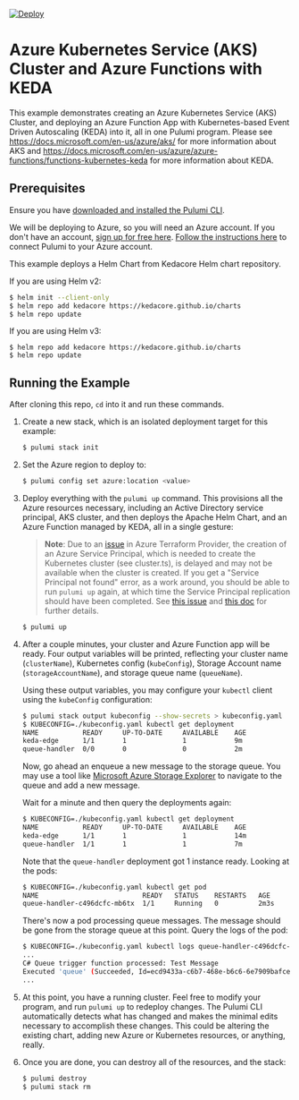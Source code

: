 [![Deploy](https://get.pulumi.com/new/button.svg)](https://app.pulumi.com/new?template=https://github.com/pulumi/examples/blob/master/classic-azure-ts-aks-keda/README.md)

# Azure Kubernetes Service (AKS) Cluster and Azure Functions with KEDA

This example demonstrates creating an Azure Kubernetes Service (AKS) Cluster, and deploying an Azure Function App with Kubernetes-based Event Driven Autoscaling (KEDA) into it, all in one Pulumi program. Please see https://docs.microsoft.com/en-us/azure/aks/ for more information about AKS and https://docs.microsoft.com/en-us/azure/azure-functions/functions-kubernetes-keda for more information about KEDA.

## Prerequisites

Ensure you have [downloaded and installed the Pulumi CLI](https://www.pulumi.com/docs/get-started/install/).

We will be deploying to Azure, so you will need an Azure account. If you don't have an account,
[sign up for free here](https://azure.microsoft.com/en-us/free/).
[Follow the instructions here](https://www.pulumi.com/docs/intro/cloud-providers/azure/setup/) to connect Pulumi to your Azure account.

This example deploys a Helm Chart from Kedacore Helm chart repository.

If you are using Helm v2:
```bash
$ helm init --client-only
$ helm repo add kedacore https://kedacore.github.io/charts
$ helm repo update
```

If you are using Helm v3:
```
$ helm repo add kedacore https://kedacore.github.io/charts
$ helm repo update
```

## Running the Example

After cloning this repo, `cd` into it and run these commands.

1. Create a new stack, which is an isolated deployment target for this example:

    ```bash
    $ pulumi stack init
    ```

2. Set the Azure region to deploy to:

    ```bash
    $ pulumi config set azure:location <value>
    ```

3. Deploy everything with the `pulumi up` command. This provisions all the Azure resources necessary, including an Active Directory service principal, AKS cluster, and then deploys the Apache Helm Chart, and an Azure Function managed by KEDA, all in a single gesture:

    > **Note**: Due to an [issue](https://github.com/terraform-providers/terraform-provider-azuread/issues/156) in Azure Terraform Provider, the
    > creation of an Azure Service Principal, which is needed to create the Kubernetes cluster (see cluster.ts), is delayed and may not
    > be available when the cluster is created.  If you get a "Service Principal not found" error, as a work around, you should be able to run `pulumi up`
    > again, at which time the Service Principal replication should have been completed. See [this issue](https://github.com/Azure/AKS/issues/1206) and
    > [this doc](https://docs.microsoft.com/en-us/azure/aks/troubleshooting#im-receiving-errors-that-my-service-principal-was-not-found-when-i-try-to-create-a-new-cluster-without-passing-in-an-existing-one)
    > for further details.

    ```bash
    $ pulumi up
    ```

4. After a couple minutes, your cluster and Azure Function app will be ready. Four output variables will be printed, reflecting your cluster name (`clusterName`), Kubernetes config (`kubeConfig`), Storage Account name (`storageAccountName`), and storage queue name (`queueName`).

   Using these output variables, you may configure your `kubectl` client using the `kubeConfig` configuration:

   ```bash
   $ pulumi stack output kubeconfig --show-secrets > kubeconfig.yaml
   $ KUBECONFIG=./kubeconfig.yaml kubectl get deployment
   NAME           READY     UP-TO-DATE     AVAILABLE    AGE
   keda-edge      1/1       1              1            9m
   queue-handler  0/0       0              0            2m
   ```

   Now, go ahead an enqueue a new message to the storage queue. You may use a tool like [Microsoft Azure Storage Explorer](https://azure.microsoft.com/en-us/features/storage-explorer/) to navigate to the queue and add a new message.

   Wait for a minute and then query the deployments again:

   ```bash
   $ KUBECONFIG=./kubeconfig.yaml kubectl get deployment
   NAME           READY     UP-TO-DATE     AVAILABLE    AGE
   keda-edge      1/1       1              1            14m
   queue-handler  1/1       1              1            7m
   ```

   Note that the `queue-handler` deployment got 1 instance ready. Looking at the pods:

   ```bash
   $ KUBECONFIG=./kubeconfig.yaml kubectl get pod
   NAME                          READY   STATUS    RESTARTS   AGE                                    keda-edge-97664558c-q2mkd     1/1     Running   0          15m
   queue-handler-c496dcfc-mb6tx  1/1     Running   0          2m3s
   ```

   There's now a pod processing queue messages. The message should be gone from the storage queue at this point. Query the logs of the pod:

   ```bash
   $ KUBECONFIG=./kubeconfig.yaml kubectl logs queue-handler-c496dcfc-mb6tx
   ...
   C# Queue trigger function processed: Test Message
   Executed 'queue' (Succeeded, Id=ecd9433a-c6b7-468e-b6c6-6e7909bafce7)
   ...
   ```

5. At this point, you have a running cluster. Feel free to modify your program, and run `pulumi up` to redeploy changes.  The Pulumi CLI automatically detects what has changed and makes the minimal edits necessary to accomplish these changes. This could be altering the existing chart, adding new Azure or Kubernetes resources, or anything, really.

6. Once you are done, you can destroy all of the resources, and the stack:

    ```bash
    $ pulumi destroy
    $ pulumi stack rm
    ```
